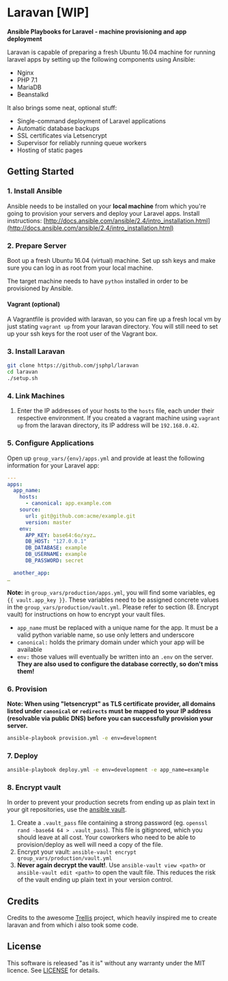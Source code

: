 # Laravan [WIP]

**Ansible Playbooks for Laravel - machine provisioning and app deployment**

Laravan is capable of preparing a fresh Ubuntu 16.04 machine for running laravel apps by setting up the following components using Ansible:

- Nginx
- PHP 7.1
- MariaDB
- Beanstalkd

It also brings some neat, optional stuff:

- Single-command deployment of Laravel applications
- Automatic database backups
- SSL certificates via Letsencrypt
- Supervisor for reliably running queue workers
- Hosting of static pages


## Getting Started

### 1. Install Ansible

Ansible needs to be installed on your **local machine** from which you're going to provision your servers and deploy your Laravel apps. Install instructions: [http://docs.ansible.com/ansible/2.4/intro_installation.html](http://docs.ansible.com/ansible/2.4/intro_installation.html)

### 2. Prepare Server

Boot up a fresh Ubuntu 16.04 (virtual) machine. Set up ssh keys and make sure you can log in as root from your local machine.

The target machine needs to have `python` installed in order to be provisioned by Ansible.

#### Vagrant (optional)

A Vagrantfile is provided with laravan, so you can fire up a fresh local vm by just stating `vagrant up` from your laravan directory. You will still need to set up your ssh keys for the root user of the Vagrant box.

### 3. Install Laravan

```bash
git clone https://github.com/jsphpl/laravan
cd laravan
./setup.sh
```

### 4. Link Machines

1. Enter the IP addresses of your hosts to the `hosts` file, each under their respective environment. If you created a vagrant machine using `vagrant up` from the laravan directory, its IP address will be `192.168.0.42`.

### 5. Configure Applications

Open up `group_vars/{env}/apps.yml` and provide at least the following information for your Laravel app:

```yml
---
apps:
  app_name:
    hosts:
      - canonical: app.example.com
    source:
      url: git@github.com:acme/example.git
      version: master
    env:
      APP_KEY: base64:6o/xyz…
      DB_HOST: "127.0.0.1"
      DB_DATABASE: example
      DB_USERNAME: example
      DB_PASSWORD: secret

  another_app:
…
```

**Note:** in `group_vars/production/apps.yml`, you will find some variables, eg `{{ vault.app_key }}`. These variables need to be assigned concrete values in the `group_vars/production/vault.yml`. Please refer to section (8. Encrypt vault) for instructions on how to encrypt your vault files.

- `app_name` must be replaced with a unique name for the app. It must be a valid python variable name, so use only letters and underscore
- `canonical:` holds the primary domain under which your app will be available
- `env:` those values will eventually be written into an `.env` on the server. **They are also used to configure the database correctly, so don't miss them!**

### 6. Provision

**Note: When using "letsencrypt" as TLS certificate provider, all domains listed under `canonical` or `redirects` must be mapped to your IP address (resolvable via public DNS) before you can successfully provision your server.**

```bash
ansible-playbook provision.yml -e env=development
```

### 7. Deploy

```bash
ansible-playbook deploy.yml -e env=development -e app_name=example
```

### 8. Encrypt vault

In order to prevent your production secrets from ending up as plain text in your git repositories, use the [ansible vault](http://docs.ansible.com/ansible/2.4/vault.html).

1. Create a `.vault_pass` file containing a strong password (eg. `openssl rand -base64 64 > .vault_pass`). This file is gitignored, which you should leave at all cost. Your coworkers who need to be able to provision/deploy as well will need a copy of the file.
2. Encrypt your vault: `ansible-vault encrypt group_vars/production/vault.yml`
3. **Never again decrypt the vault!**. Use `ansible-vault view <path>` or `ansible-vault edit <path>` to open the vault file. This reduces the risk of the vault ending up plain text in your version control.


## Credits

Credits to the awesome [Trellis](https://github.com/roots/trellis) project, which heavily inspired me to create laravan and from which i also took some code.


## License

This software is released "as it is" without any warranty under the MIT licence. See [LICENSE](LICENSE) for details.
